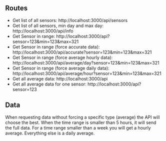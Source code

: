 ## Routes ##
* Get list of all sensors: http://localhost:3000/api/sensors
* Get list of all sensors, min day and max day: http://localhost:3000/api/info
* Get Sensor in range: http://localhost:3000/api?sensor=123&min=123&max=321
* Get Sensor in range (force accurate data): http://localhost:3000/api/accurate?sensor=123&min=123&max=321
* Get Sensor in range (force average hourly data): http://localhost:3000/api/average/day?sensor=123&min=123&max=321
* Get Sensor in range (force average daily data): http://localhost:3000/api/average/hour?sensor=123&min=123&max=321
* Get all average data: http://localhost:3000/api
* Get all average data for one sensor: http://localhost:3000/api?sensor=123

## Data ##
When requesting data without forcing a specific type (average) the API will choose the best.
When the time range is smaller than 5 hours, it will send the full data. For a time range smaller than a week you will get a hourly average. Everything else is a daily average.
